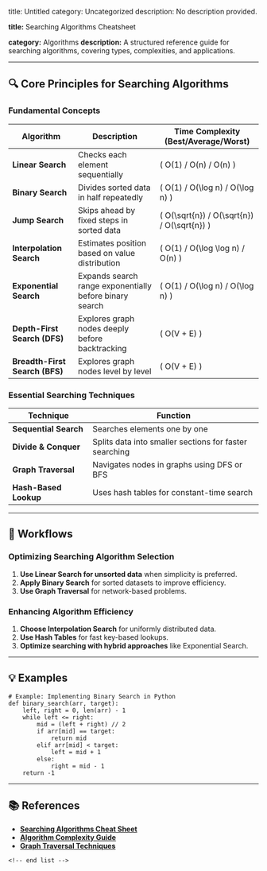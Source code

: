 title: Untitled
category: Uncategorized
description: No description provided.

**title:** Searching Algorithms Cheatsheet

**category:** Algorithms
**description:** A structured reference guide for searching algorithms, covering types, complexities, and applications.

---

## 🔍 **Core Principles for Searching Algorithms**

### **Fundamental Concepts**

| Algorithm                            | Description                                             | Time Complexity (Best/Average/Worst)          |
| ------------------------------------ | ------------------------------------------------------- | --------------------------------------------- |
| **Linear Search**              | Checks each element sequentially                        | \( O(1) / O(n) / O(n) \)                      |
| **Binary Search**              | Divides sorted data in half repeatedly                  | \( O(1) / O(\log n) / O(\log n) \)            |
| **Jump Search**                | Skips ahead by fixed steps in sorted data               | \( O(\sqrt{n}) / O(\sqrt{n}) / O(\sqrt{n}) \) |
| **Interpolation Search**       | Estimates position based on value distribution          | \( O(1) / O(\log \log n) / O(n) \)            |
| **Exponential Search**         | Expands search range exponentially before binary search | \( O(1) / O(\log n) / O(\log n) \)            |
| **Depth-First Search (DFS)**   | Explores graph nodes deeply before backtracking         | \( O(V + E) \)                                |
| **Breadth-First Search (BFS)** | Explores graph nodes level by level                     | \( O(V + E) \)                                |

### **Essential Searching Techniques**

| Technique                   | Function                                               |
| --------------------------- | ------------------------------------------------------ |
| **Sequential Search** | Searches elements one by one                           |
| **Divide & Conquer**  | Splits data into smaller sections for faster searching |
| **Graph Traversal**   | Navigates nodes in graphs using DFS or BFS             |
| **Hash-Based Lookup** | Uses hash tables for constant-time search              |

---

## 🔄 **Workflows**

### **Optimizing Searching Algorithm Selection**

1. **Use Linear Search for unsorted data** when simplicity is preferred.
2. **Apply Binary Search** for sorted datasets to improve efficiency.
3. **Use Graph Traversal** for network-based problems.

### **Enhancing Algorithm Efficiency**

1. **Choose Interpolation Search** for uniformly distributed data.
2. **Use Hash Tables** for fast key-based lookups.
3. **Optimize searching with hybrid approaches** like Exponential Search.

---

## 💡 **Examples**

```plaintext
# Example: Implementing Binary Search in Python
def binary_search(arr, target):  
    left, right = 0, len(arr) - 1  
    while left <= right:  
        mid = (left + right) // 2  
        if arr[mid] == target:  
            return mid  
        elif arr[mid] < target:  
            left = mid + 1  
        else:  
            right = mid - 1  
    return -1  
```

---

## 📚 **References**

- **[Searching Algorithms Cheat Sheet](https://www.geeksforgeeks.org/searching-algorithms/)**
- **[Algorithm Complexity Guide](https://www.bigocheatsheet.com/)**
- **[Graph Traversal Techniques](https://www.programiz.com/dsa/graph-searching-algorithms)**

```
<!-- end list -->
```